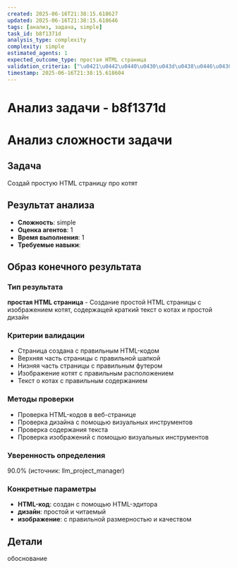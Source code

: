 ```yaml
---
created: 2025-06-16T21:38:15.618627
updated: 2025-06-16T21:38:15.618646
tags: [анализ, задача, simple]
task_id: b8f1371d
analysis_type: complexity
complexity: simple
estimated_agents: 1
expected_outcome_type: простая HTML страница
validation_criteria: ["\u0421\u0442\u0440\u0430\u043d\u0438\u0446\u0430 \u0441\u043e\u0437\u0434\u0430\u043d\u0430 \u0441 \u043f\u0440\u0430\u0432\u0438\u043b\u044c\u043d\u044b\u043c HTML-\u043a\u043e\u0434\u043e\u043c", "\u0412\u0435\u0440\u0445\u043d\u044f\u044f \u0447\u0430\u0441\u0442\u044c \u0441\u0442\u0440\u0430\u043d\u0438\u0446\u044b \u0441 \u043f\u0440\u0430\u0432\u0438\u043b\u044c\u043d\u043e\u0439 \u0448\u0430\u043f\u043a\u043e\u0439", "\u041d\u0438\u0437\u043d\u044f\u044f \u0447\u0430\u0441\u0442\u044c \u0441\u0442\u0440\u0430\u043d\u0438\u0446\u044b \u0441 \u043f\u0440\u0430\u0432\u0438\u043b\u044c\u043d\u044b\u043c \u0444\u0443\u0442\u0435\u0440\u043e\u043c", "\u0418\u0437\u043e\u0431\u0440\u0430\u0436\u0435\u043d\u0438\u0435 \u043a\u043e\u0442\u044f\u0442 \u0441 \u043f\u0440\u0430\u0432\u0438\u043b\u044c\u043d\u044b\u043c \u0440\u0430\u0441\u043f\u043e\u043b\u043e\u0436\u0435\u043d\u0438\u0435\u043c", "\u0422\u0435\u043a\u0441\u0442 \u043e \u043a\u043e\u0442\u0430\u0445 \u0441 \u043f\u0440\u0430\u0432\u0438\u043b\u044c\u043d\u044b\u043c \u0441\u043e\u0434\u0435\u0440\u0436\u0430\u043d\u0438\u0435\u043c"]
timestamp: 2025-06-16T21:38:15.618604
---
```


# Анализ задачи - b8f1371d

# Анализ сложности задачи

## Задача
Создай простую HTML страницу про котят

## Результат анализа
- **Сложность**: simple
- **Оценка агентов**: 1
- **Время выполнения**: 1
- **Требуемые навыки**: 

## Образ конечного результата

### Тип результата
**простая HTML страница** - Создание простой HTML страницы с изображением котят, содержащей краткий текст о котах и простой дизайн

### Критерии валидации
- Страница создана с правильным HTML-кодом
- Верхняя часть страницы с правильной шапкой
- Низняя часть страницы с правильным футером
- Изображение котят с правильным расположением
- Текст о котах с правильным содержанием

### Методы проверки
- Проверка HTML-кодов в веб-странице
- Проверка дизайна с помощью визуальных инструментов
- Проверка содержания текста
- Проверка изображений с помощью визуальных инструментов

### Уверенность определения
90.0% (источник: llm_project_manager)

### Конкретные параметры
- **HTML-код**: создан с помощью HTML-эдитора
- **дизайн**: простой и читаемый
- **изображение**: с правильной размерностью и качеством


## Детали
обоснование
